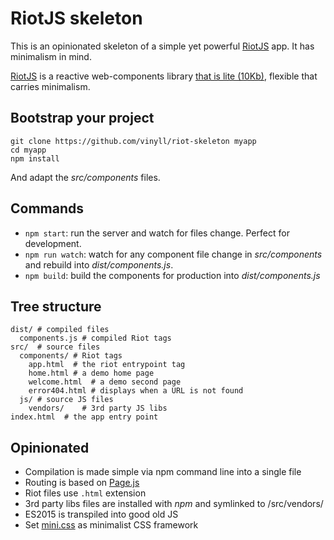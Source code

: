 # RiotJS skeleton

This is an opinionated skeleton of a simple yet powerful [RiotJS](http://riot.js.org/) app.
It has minimalism in mind.

[RiotJS](http://riot.js.org/) is a reactive web-components library [that is lite (10Kb)](https://riot.js.org/compare/#3x-bigger), flexible that carries minimalism.


## Bootstrap your project

```
git clone https://github.com/vinyll/riot-skeleton myapp
cd myapp
npm install
```

And adapt the _src/components_ files.


## Commands

- `npm start`: run the server and watch for files change. Perfect for development.
- `npm run watch`: watch for any component file change in _src/components_ and rebuild into _dist/components.js_.
- `npm build`: build the components for production into _dist/components.js_


## Tree structure

```
dist/ # compiled files
  components.js # compiled Riot tags
src/  # source files
  components/ # Riot tags
    app.html  # the riot entrypoint tag
    home.html # a demo home page
    welcome.html  # a demo second page
    error404.html # displays when a URL is not found
  js/ # source JS files
    vendors/    # 3rd party JS libs
index.html  # the app entry point
```


## Opinionated

- Compilation is made simple via npm command line into a single file
- Routing is based on [Page.js](https://github.com/visionmedia/page.js)
- Riot files use `.html` extension
- 3rd party libs files are installed with _npm_ and symlinked to /src/vendors/
- ES2015 is transpiled into good old JS
- Set [mini.css](https://minicss.org) as minimalist CSS framework
